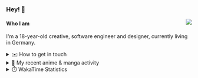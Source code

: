 ### Hey! 👋

[<img src="https://lanyard-profile-readme.vercel.app/api/228965621478588416" align="right">](https://discord.com/users/228965621478588416)

#### Who I am

I'm a 18-year-old creative, software engineer and designer, currently living in Germany.

<details>
  <summary>✉️ How to get in touch</summary>
  
> Sorted by how quickly you can expect a reply
- [Hit me up on Discord](https://discord.com/users/228965621478588416)
- [Hit me up on Twitter](https://twitter.com/cruggdev)
- [Send me a mail](mailto:me@crg.sh)
</details>


<details>
  <summary>🌸 My recent anime & manga activity</summary>
  
<!-- ANILIST_ACTIVITY:start -->

-   📺 Watched episode 1 - 3 of [Frieren: Beyond Journey’s End](https://anilist.co/anime/154587) (02:45, 04 August 2024)
-   📺 Watched episode 6 - 7 of [Rascal Does Not Dream of Bunny Girl Senpai](https://anilist.co/anime/101291) (18:53, 02 August 2024)
-   📺 Watched episode 2 - 5 of [Rascal Does Not Dream of Bunny Girl Senpai](https://anilist.co/anime/101291) (19:38, 01 August 2024)
-   📺 Watched episode 2 of [Alya Sometimes Hides Her Feelings in Russian](https://anilist.co/anime/162804) (19:57, 31 July 2024)
-   📺 Plans to watch [The Case Study of Vanitas](https://anilist.co/anime/131646) (03:42, 31 July 2024)

<!-- ANILIST_ACTIVITY:end -->
</details>

<details>
  <summary>⏱️ WakaTime Statistics</summary>

<!--START_SECTION:waka-->

```txt
From: 26 July 2024 - To: 02 August 2024

Svelte          18 mins         █████████░░░░░░░░░░░░░░░░   35.94 %
YAML            12 mins         ██████▒░░░░░░░░░░░░░░░░░░   24.96 %
TypeScript      8 mins          ████░░░░░░░░░░░░░░░░░░░░░   16.65 %
PHP             7 mins          ███▒░░░░░░░░░░░░░░░░░░░░░   13.78 %
Bash            4 mins          ██░░░░░░░░░░░░░░░░░░░░░░░   08.09 %
```

<!--END_SECTION:waka-->
</details>
